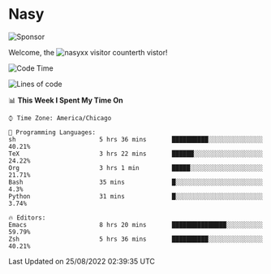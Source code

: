 # Nasy

<!--
<p align="center">
<img height="200" src="https://github-readme-stats.vercel.app/api?username=nasyxx&count_private=true&show_icons=true&theme=dracula&include_all_commits=true"/>
<img height="200" src="https://github-readme-stats.vercel.app/api/top-langs/?username=nasyxx&theme=dracula&hide=html,jupyter+notebook&count_private=true&show_icons=true"/>
</p>

  
----------------
-->

![Sponsor](https://img.shields.io/static/v1.svg?label=Sponsor&message=%E2%9D%A4&logo=GitHub&style=flat&color=pink)
 
Welcome, the ![nasyxx visitor counter](https://count.getloli.com/get/@nasyxx?theme=rule34)th vistor!
 
<!--START_SECTION:waka-->
![Code Time](http://img.shields.io/badge/Code%20Time-2%2C576%20hrs%2036%20mins-blue)

![Lines of code](https://img.shields.io/badge/From%20Hello%20World%20I%27ve%20Written-5%20Million%20lines%20of%20code-blue)

📊 **This Week I Spent My Time On** 

```text
⌚︎ Time Zone: America/Chicago

💬 Programming Languages: 
sh                       5 hrs 36 mins       ██████████░░░░░░░░░░░░░░░   40.21% 
TeX                      3 hrs 22 mins       ██████░░░░░░░░░░░░░░░░░░░   24.22% 
Org                      3 hrs 1 min         █████░░░░░░░░░░░░░░░░░░░░   21.71% 
Bash                     35 mins             █░░░░░░░░░░░░░░░░░░░░░░░░   4.3% 
Python                   31 mins             █░░░░░░░░░░░░░░░░░░░░░░░░   3.74%

🔥 Editors: 
Emacs                    8 hrs 20 mins       ███████████████░░░░░░░░░░   59.79% 
Zsh                      5 hrs 36 mins       ██████████░░░░░░░░░░░░░░░   40.21%

```


 Last Updated on 25/08/2022 02:39:35 UTC
<!--END_SECTION:waka-->

<!-- ![visitors](https://visitor-badge.laobi.icu/badge?page_id=nasyxx.nasyxx) -->
